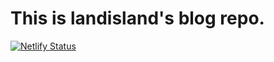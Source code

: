 # This is landisland's blog repo.
[![Netlify Status](https://api.netlify.com/api/v1/badges/2336ad1e-1ca8-4f43-9b31-f16de1f94bd1/deploy-status)](https://app.netlify.com/sites/landisland/deploys)
